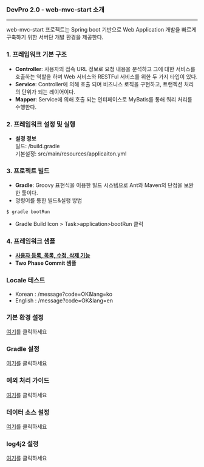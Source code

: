 ### DevPro 2.0 - web-mvc-start 소개
---

web-mvc-start 프로젝트는 Spring boot 기반으로 Web Application 개발을 빠르게 구축하기 위한 서버단 개발 환경을 제공한다. 


### 1. 프레임워크 기본 구조 

* **Controller**: 사용자의 접속 URL 정보로 요청 내용을 분석하고 그에 대한 서비스를 호출하는 역할을 하며 Web 서비스와 RESTFul 서비스를 위한 두 가지 타입이 있다.
* **Service**: Controller에 의해 호출 되며 비즈니스 로직을 구현하고, 트랜젝션 처리의 단위가 되는 레이어이다.
* **Mapper**: Service에 의해 호출 되는 인터페이스로 MyBatis를 통해 쿼리 처리를 수행한다.

### 2. 프레임워크 설정 및 실행
* **설정 정보**<br> 
빌드: /build.gradle<br>
기본설정: src/main/resources/applicaiton.yml

### 3. 프로젝트 빌드
* **Gradle**: Groovy 표현식을 이용한 빌드 시스템으로 Ant와 Maven의 단점을 보완한 툴이다.
* 명령어를 통한 빌드&실행 방법
~~~vi
$ gradle bootRun
~~~
* Gradle Build Icon > Task>application>bootRun 클릭

### 4. 프레임워크 샘플
* **<a href="">사용자 등록, 목록, 수정, 삭제 기능</a>**
* **Two Phase Commit 샘플** 

### Locale 테스트 ###
* Korean : /message?code=OK&lang=ko
* English : /message?code=OK&lang=en

### 기본 환경 설정 ###
[여기](help/application.guide.md)를 클릭하세요

### Gradle 설정 ###
[여기](help/gradle.guide.md)를 클릭하세요

### 예외 처리 가이드 ###
[여기](help/exception.guide.md)를 클릭하세요

### 데이터 소스 설정 ###
[여기](help/datasource.guide.md)를 클릭하세요

### log4j2 설정 ###
[여기](help/log4j2.guide.md)를 클릭하세요

